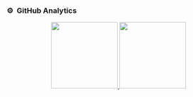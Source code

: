 
### ⚙️ &nbsp;GitHub Analytics

<p align="center">
<a href="https://github.com/DzElias">
  <img height="150em" src="https://github-readme-stats-eight-theta.vercel.app/api?username=DzElias&show_icons=true&theme=algolia&include_all_commits=true"/>
  <img height="150em" src="https://github-readme-stats-eight-theta.vercel.app/api/top-langs/?username=DzElias&layout=compact&langs_count=8&theme=algolia"/>
</a>
</p>
<!--
- 👋 Hi, I’m @DzElias
- 👀 I’m interested in Mobile Development
- 🌱 I’m currently learning Flutter & Golang


**DzElias** is a ✨ _special_ ✨ repository because its `README.md` (this file) appears on your GitHub profile.
